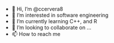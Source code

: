 - 👋 Hi, I’m @ccervera8
- 👀 I’m interested in software engineering
- 🌱 I’m currently learning C++, and R
- 💞️ I’m looking to collaborate on ...
- 📫 How to reach me 

<!---
ccervera8/ccervera8 is a ✨ special ✨ repository because its `README.md` (this file) appears on your GitHub profile.
You can click the Preview link to take a look at your changes.
--->
